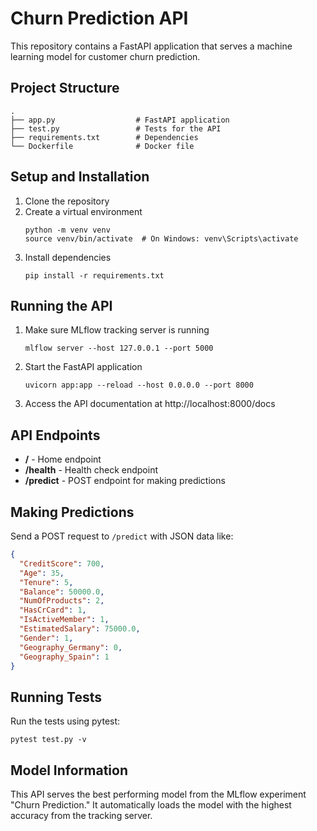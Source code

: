 # Churn Prediction API

This repository contains a FastAPI application that serves a machine learning model for customer churn prediction.

## Project Structure

```
.
├── app.py                  # FastAPI application
├── test.py                 # Tests for the API
├── requirements.txt        # Dependencies
└── Dockerfile              # Docker file
```

## Setup and Installation

1. Clone the repository
2. Create a virtual environment
   ```
   python -m venv venv
   source venv/bin/activate  # On Windows: venv\Scripts\activate
   ```
3. Install dependencies
   ```
   pip install -r requirements.txt
   ```

## Running the API

1. Make sure MLflow tracking server is running
   ```
   mlflow server --host 127.0.0.1 --port 5000
   ```

2. Start the FastAPI application
   ```
   uvicorn app:app --reload --host 0.0.0.0 --port 8000
   ```

3. Access the API documentation at http://localhost:8000/docs

## API Endpoints

- **/** - Home endpoint
- **/health** - Health check endpoint
- **/predict** - POST endpoint for making predictions

## Making Predictions

Send a POST request to `/predict` with JSON data like:

```json
{
  "CreditScore": 700,
  "Age": 35,
  "Tenure": 5,
  "Balance": 50000.0,
  "NumOfProducts": 2,
  "HasCrCard": 1,
  "IsActiveMember": 1,
  "EstimatedSalary": 75000.0,
  "Gender": 1,
  "Geography_Germany": 0,
  "Geography_Spain": 1
}
```

## Running Tests

Run the tests using pytest:

```
pytest test.py -v
```

## Model Information

This API serves the best performing model from the MLflow experiment "Churn Prediction."
It automatically loads the model with the highest accuracy from the tracking server.